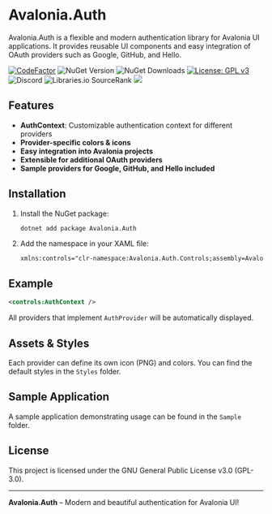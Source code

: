 ﻿# Avalonia.Auth

Avalonia.Auth is a flexible and modern authentication library for Avalonia UI applications. It provides reusable UI components and easy integration of OAuth providers such as Google, GitHub, and Hello.

[![CodeFactor](https://www.codefactor.io/repository/github/furesoft/Avalonia.Auth/badge)](https://www.codefactor.io/repository/github/furesoft/Avalonia.Auth)
![NuGet Version](https://img.shields.io/nuget/v/Avalonia.Auth)
![NuGet Downloads](https://img.shields.io/nuget/dt/Avalonia.Auth)
[![License: GPL v3](https://img.shields.io/badge/License-GPLv3-blue.svg)](https://www.gnu.org/licenses/gpl-3.0)
![Discord](https://img.shields.io/discord/455738571186241536)
![Libraries.io SourceRank](https://img.shields.io/librariesio/sourcerank/nuget/Avalonia.Auth)
[![](https://tokei.rs/b1/github/furesoft/Avalonia.Auth)](https://github.com/furesoft/Avalonia.Auth)

## Features

- **AuthContext**: Customizable authentication context for different providers
- **Provider-specific colors & icons**
- **Easy integration into Avalonia projects**
- **Extensible for additional OAuth providers**
- **Sample providers for Google, GitHub, and Hello included**

## Installation

1. Install the NuGet package:
   ```shell
   dotnet add package Avalonia.Auth
   ```
2. Add the namespace in your XAML file:
   ```xml
   xmlns:controls="clr-namespace:Avalonia.Auth.Controls;assembly=Avalonia.Auth"
   ```

## Example

```xml
<controls:AuthContext />
```

All providers that implement `AuthProvider` will be automatically displayed.


## Assets & Styles

Each provider can define its own icon (PNG) and colors. You can find the default styles in the `Styles` folder.

## Sample Application

A sample application demonstrating usage can be found in the `Sample` folder.

## License

This project is licensed under the GNU General Public License v3.0 (GPL-3.0).

---

**Avalonia.Auth** – Modern and beautiful authentication for Avalonia UI!
